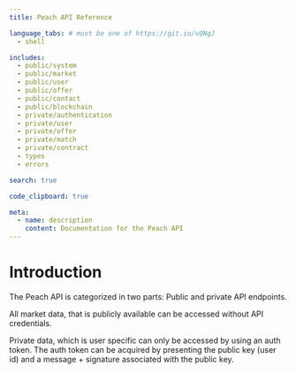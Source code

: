 ```yaml
---
title: Peach API Reference

language_tabs: # must be one of https://git.io/vQNgJ
  - shell

includes:
  - public/system
  - public/market
  - public/user
  - public/offer
  - public/contact
  - public/blockchain
  - private/authentication
  - private/user
  - private/offer
  - private/match
  - private/contract
  - types
  - errors

search: true

code_clipboard: true

meta:
  - name: description
    content: Documentation for the Peach API
---
```


# Introduction

The Peach API is categorized in two parts: Public and private API endpoints.

All market data, that is publicly available can be accessed without API credentials.

Private data, which is user specific can only be accessed by using an auth token. The auth token can be acquired by presenting the public key (user id) and a message + signature associated with the public key.
